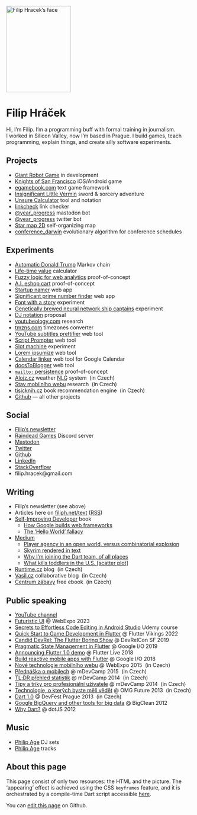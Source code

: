 <img class="portrait" 
     width="175"
     height="233"
     src="img/filip.jpg" 
     srcset="img/filip.jpg 1x, img/filip@2x.jpg 2x, img/filip@3x.jpg 3x, img/filip@4x.jpg 4x" 
     alt="Filip Hracek’s face">
     
# Filip Hráček

Hi, I’m Filip. I’m a pro&shy;gram&shy;ming buff with formal train&shy;ing
in jour&shy;nal&shy;ism. 
I&nbsp;worked in Sili&shy;con Valley, now I’m based in Prague. 
I&nbsp;build games, teach pro&shy;gram&shy;ming, explain things, 
and create silly soft&shy;ware experiments.

## Projects

* [Giant Robot Game](https://store.steampowered.com/app/2538440/GIANT_ROBOT_GAME/) in development
* [Knights of San Francisco](https://egamebook.com/knights) iOS/Android game
* [egamebook.com](https://egamebook.com/) text game framework
* [Insignificant Little Vermin](https://egamebook.com/vermin) sword & sorcery adventure
* [Unsure Calculator](https://filiph.github.io/unsure/) tool and notation
* [linkcheck](https://github.com/filiph/linkcheck) link checker
* [@year_progress](https://techhub.social/@year_progress) mastodon bot
* [@year_progress](https://twitter.com/year_progress) twitter bot
* [Star map 2D](https://starmap2d.appspot.com/) self-organizing map
* [conference_darwin](https://github.com/filiph/conference_darwin) evolutionary algorithm for conference schedules

## Experiments

* [Automatic Donald Trump](https://filiph.github.io/markov/) Markov chain
* [Life-time value](https://github.com/filiph/life-time-value-calc) calculator
* [Fuzzy logic for web analytics](https://filiph.net/fuzzy/) proof-of-concept
* [A.I. eshop cart](https://filiph.net/eshop-ai/) proof-of-concept
* [Startup namer](https://filiph.github.io/startup_namer/) web app
* [Significant prime number finder](https://filiph.github.io/prime_finder/) web app
* [Font with a story](https://egamebook.com/font/) experiment
* [Genetically brewed neural network ship captains](https://filiph.net/spacepilot/) experiment
* [DJ notation](https://filiph.net/dj-notation/) proposal
* [youtubeology.com](https://www.youtubeology.com/) research
* [tmzns.com](http://www.tmzns.com/) timezones converter
* [YouTube subtitles prettifier](https://filiph.github.io/youtube_subs/) web tool
* [Script Prompter](https://filiph.net/prompter/) web tool
* [Slot machine](https://filiph.net/slot/) experiment
* [Lorem ipsumize](https://filiph.net/lorem/) web tool
* [Calendar linker](https://filiph.net/gcal/) web tool for Google Calendar
* [docsToBlogger](https://filiph.net/d2b/) web tool
* [`mailto:` persistence](https://filiph.net/mailto/) proof-of-concept
* [Alojz.cz](https://alojz.cz/) weather <abbr title="Natural Language Generation">NLG</abbr> system <span class="note"> (in Czech)</span>
* [Stav mobilního webu](https://stav-mobilniho-webu.appspot.com/) research <span class="note"> (in Czech)</span>
* [tisicknih.cz](http://tisicknih.cz/) book recommendation engine <span class="note"> (in Czech)</span>
* [Github](https://github.com/filiph) &mdash; all other projects

<!--* [krestni-jmena.cz](https://krestni-jmena.cz/) database <span class="note"> (in Czech)</span>-->

## Social

* [Filip’s newsletter](https://egamebook.us3.list-manage.com/subscribe?u=e232ffe7d6d21c3e969a1e651&id=69ea4d7259)
* [Raindead Games](https://discord.gg/J8mE7uqJAs) Discord server
* <a rel="me" href="https://mastodon.social/@filiph">Mastodon</a>
* [Twitter](https://twitter.com/filiphracek)
* [Github](https://github.com/filiph)
* [LinkedIn](https://www.linkedin.com/in/visible)
* [StackOverflow](https://stackoverflow.com/users/1416886/filiph)
* filip.hracek<span style="display:none">deletethisifyourenotarobot</span>@gmail<span style="display:none">thisaswell</span>.com

## Writing

* Filip’s newsletter (see above)
* Articles here on [filiph.net/text](https://filiph.net/text/) ([RSS](https://filiph.net/text/atom.xml))
* [Self-Improving Developer](https://selfimproving.dev/) book
  * [How Google builds web frameworks](https://selfimproving.dev/how-google-builds-web-frameworks.html)
  * [The ‘Hello World’ fallacy](https://selfimproving.dev/the-hello-world-fallacy.html)
* [Medium](https://medium.com/@filiph)
  * [Player agency in an open world, versus combinatorial explosion](https://medium.com/@filiph/player-agency-in-an-open-world-versus-combinatorial-explosion-5a6bcd7d0d38)
  * [Skyrim rendered in text](https://medium.com/@filiph/skyrim-rendered-in-text-1899548ab2c4)
  * [Why I’m joining the Dart team, of all places](https://medium.com/dartlang/why-i-m-joining-the-dart-team-of-all-places-d0b9f83a3b66)
  * [What kills toddlers in the U.S. [scatter plot]](https://medium.com/@filiph/what-kills-toddlers-in-the-u-s-scatter-plot-90d2327ce3c2)
* [Runtime.cz](https://www.runtime.cz/) blog <span class="note"> (in Czech)</span>
* [Vasil.cz](https://www.vasil.cz/) collaborative blog <span class="note"> (in Czech)</span>
* [Centrum zábavy](https://books.google.com/books/about/Centrum_z%C3%A1bavy.html?id=CVbsBQAAQBAJ) free ebook <span class="note"> (in Czech)</span>

## Public speaking

* [YouTube channel](https://www.youtube.com/filiphracek)
* [Futuristic UI](https://slideslive.com/39000557/futuristic-ui-how-to-make-users-feel-like-they-re-in-a-scifi-movie?ref=folder-117551) @ WebExpo 2023
* [Secrets to Effortless Code Editing in Android Studio](https://www.udemy.com/course/effortless-android-studio/?referralCode=2CCB5A67D39B74E3058D) Udemy course
* [Quick Start to Game Development in Flutter](https://www.youtube.com/watch?v=yTMzEFv3mBI) @ Flutter Vikings 2022
* [Candid DevRel: The Flutter Boring Show](https://devrel.net/developer-experience/the-flutter-boring-show-and-other-ways-we-make-ourselves-look-human) @ DevRelCon SF 2019
* [Pragmatic State Management in Flutter](https://www.youtube.com/watch?v=d_m5csmrf7I) @ Google I/O 2019
* [Announcing Flutter 1.0 demo](https://www.youtube.com/watch?v=kpcjBD1XDwU&t=389) @ Flutter Live 2018
* [Build reactive mobile apps with Flutter](https://www.youtube.com/watch?v=RS36gBEp8OI) @ Google I/O 2018
* [Nové technologie mobilního webu](https://www.ceskatelevize.cz/ivysilani/10000000212-webexpo-2015/215254000470012-nove-technologie-mobilniho-webu-rychly-prehled/dalsi-casti/3) @ WebExpo 2015 <span class="note"> (in Czech)</span>
* [Přednáška o mobilech](https://www.youtube.com/watch?v=3QROfDsuepo) @ mDevCamp 2015 <span class="note"> (in Czech)</span>
* [TL;DR přehled statistik](https://www.youtube.com/watch?v=-X1W4e9gZZQ) @ mDevCamp 2014 <span class="note"> (in Czech)</span>
* [Tipy a triky pro profesionální uživatele](https://www.youtube.com/watch?v=fXkwBBvDChk) @ mDevCamp 2014 <span class="note"> (in Czech)</span>
* [Technologie, o kterých byste měli vědět](https://www.youtube.com/watch?v=AiD9ky6pcvU) @ OMG Future 2013 <span class="note"> (in Czech)</span>
* [Dart 1.0](https://www.youtube.com/watch?v=-8xSupF_Iek) @ DevFest Prague 2013 <span class="note"> (in Czech)</span>
* [Google BigQuery and other tools for big data](https://www.youtube.com/watch?v=vXZnFs5arQI) @ BigClean 2012
* [Why Dart?](https://www.youtube.com/watch?v=pKe8p-SLgAc) @ dotJS 2012
  
## Music

* [Philip Age](https://filiph.net/philipage.com/) DJ sets
* [Philip Age](https://philipage.bandcamp.com/) tracks

## About this page

This page consist of only two resources: the HTML and the picture.
The ‘appearing’ effect is achieved using the CSS `keyframes` feature, and it is
orchestrated by a compile-time Dart script accessible 
[here](https://github.com/filiph/filiphnet/blob/master/tool/spanify.dart).

You can [edit this page](https://github.com/filiph/filiphnet/edit/master/src/index.md)
on Github.
